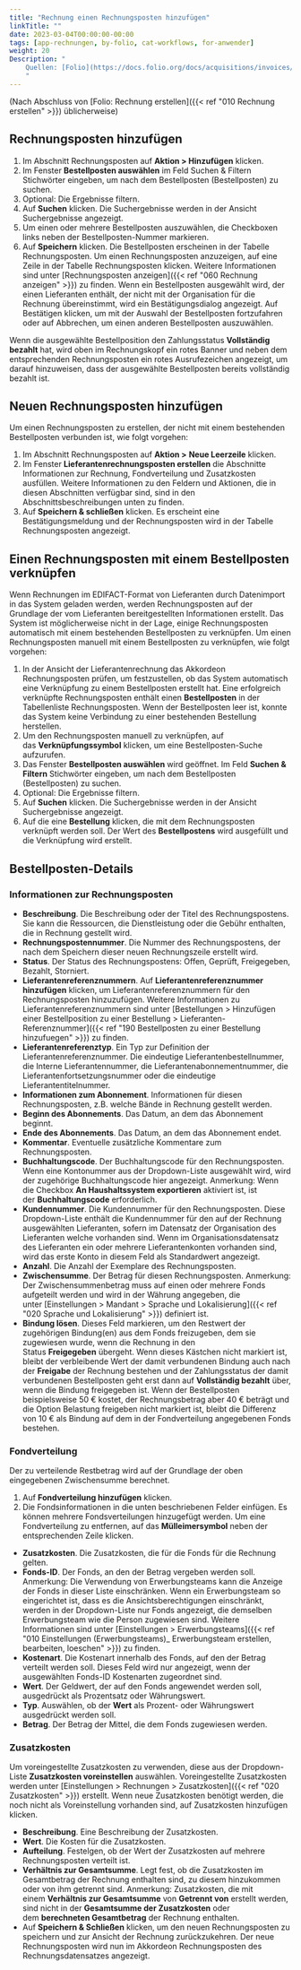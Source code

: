 ```yaml
---
title: "Rechnung einen Rechnungsposten hinzufügen"
linkTitle: ""
date: 2023-03-04T00:00:00-00:00
tags: [app-rechnungen, by-folio, cat-workflows, for-anwender]
weight: 20
Description: "
    Quellen: [Folio](https://docs.folio.org/docs/acquisitions/invoices/#adding-an-invoice-line-to-an-invoice) & [GBV](https://info.gbv.de/pages/viewpage.action?pageId=851345662)
    "
---
```


(Nach Abschluss von [Folio: Rechnung erstellen]({{< ref "010 Rechnung erstellen" >}}) üblicherweise)

## Rechnungsposten hinzufügen

1.  Im Abschnitt Rechnungsposten auf **Aktion > Hinzufügen** klicken.
2.  Im Fenster **Bestellposten auswählen** im Feld Suchen & Filtern Stichwörter eingeben, um nach dem Bestellposten (Bestellposten) zu suchen.
3.  Optional: Die Ergebnisse filtern.
4.  Auf **Suchen** klicken. Die Suchergebnisse werden in der Ansicht Suchergebnisse angezeigt.
5.  Um einen oder mehrere Bestellposten auszuwählen, die Checkboxen links neben der Bestellposten-Nummer markieren.
6.  Auf **Speichern** klicken. Die Bestellposten erscheinen in der Tabelle Rechnungsposten. Um einen Rechnungsposten anzuzeigen, auf eine Zeile in der Tabelle Rechnungsposten klicken. Weitere Informationen sind unter [Rechnungsposten anzeigen]({{< ref "060 Rechnung anzeigen" >}}) zu finden. Wenn ein Bestellposten ausgewählt wird, der einen Lieferanten enthält, der nicht mit der Organisation für die Rechnung übereinstimmt, wird ein Bestätigungsdialog angezeigt. Auf Bestätigen klicken, um mit der Auswahl der Bestellposten fortzufahren oder auf Abbrechen, um einen anderen Bestellposten auszuwählen.

Wenn die ausgewählte Bestellposition den Zahlungsstatus **Vollständig bezahlt** hat, wird oben im Rechnungskopf ein rotes Banner und neben dem entsprechenden Rechnungsposten ein rotes Ausrufezeichen angezeigt, um darauf hinzuweisen, dass der ausgewählte Bestellposten bereits vollständig bezahlt ist.

## Neuen Rechnungsposten hinzufügen

Um einen Rechnungsposten zu erstellen, der nicht mit einem bestehenden Bestellposten verbunden ist, wie folgt vorgehen:

1.  Im Abschnitt Rechnungsposten auf **Aktion >** **Neue Leerzeile** klicken.
2.  Im Fenster **Lieferantenrechnungsposten erstellen** die Abschnitte Informationen zur Rechnung, Fondverteilung und Zusatzkosten ausfüllen. Weitere Informationen zu den Feldern und Aktionen, die in diesen Abschnitten verfügbar sind, sind in den Abschnittsbeschreibungen unten zu finden.
3.  Auf **Speichern & schließen** klicken. Es erscheint eine Bestätigungsmeldung und der Rechnungsposten wird in der Tabelle Rechnungsposten angezeigt.

## Einen Rechnungsposten mit einem Bestellposten verknüpfen

Wenn Rechnungen im EDIFACT-Format von Lieferanten durch Datenimport in das System geladen werden, werden Rechnungsposten auf der Grundlage der vom Lieferanten bereitgestellten Informationen erstellt. Das System ist möglicherweise nicht in der Lage, einige Rechnungsposten automatisch mit einem bestehenden Bestellposten zu verknüpfen. Um einen Rechnungsposten manuell mit einem Bestellposten zu verknüpfen, wie folgt vorgehen:

1.  In der Ansicht der Lieferantenrechnung das Akkordeon Rechnungsposten prüfen, um festzustellen, ob das System automatisch eine Verknüpfung zu einem Bestellposten erstellt hat. Eine erfolgreich verknüpfte Rechnungsposten enthält einen **Bestellposten** in der Tabellenliste Rechnungsposten. Wenn der Bestellposten leer ist, konnte das System keine Verbindung zu einer bestehenden Bestellung herstellen.
2.  Um den Rechnungsposten manuell zu verknüpfen, auf das **Verknüpfungssymbol** klicken, um eine Bestellposten-Suche aufzurufen.
3.  Das Fenster **Bestellposten auswählen** wird geöffnet. Im Feld **Suchen & Filtern** Stichwörter eingeben, um nach dem Bestellposten (Bestellposten) zu suchen.
4.  Optional: Die Ergebnisse filtern.
5.  Auf **Suchen** klicken. Die Suchergebnisse werden in der Ansicht Suchergebnisse angezeigt.
6.  Auf die eine **Bestellung** klicken, die mit dem Rechnungsposten verknüpft werden soll. Der Wert des **Bestellpostens** wird ausgefüllt und die Verknüpfung wird erstellt.

## Bestellposten-Details

### Informationen zur Rechnungsposten

* **Beschreibung**. Die Beschreibung oder der Titel des Rechnungspostens. Sie kann die Ressourcen, die Dienstleistung oder die Gebühr enthalten, die in Rechnung gestellt wird.
* **Rechnungspostennummer**. Die Nummer des Rechnungspostens, der nach dem Speichern dieser neuen Rechnungszeile erstellt wird.
* **Status**. Der Status des Rechnungspostens: Offen, Geprüft, Freigegeben, Bezahlt, Storniert.
* **Lieferantenreferenznummern**. Auf **Lieferantenreferenznummer hinzufügen** klicken, um Lieferantenreferenznummern für den Rechnungsposten hinzuzufügen. Weitere Informationen zu Lieferantenreferenznummern sind unter [Bestellungen > Hinzufügen einer Bestellposition zu einer Bestellung > Lieferanten-Referenznummer]({{< ref "190 Bestellposten zu einer Bestellung hinzufuegen" >}}) zu finden.
* **Lieferantenreferenztyp**. Ein Typ zur Definition der Lieferantenreferenznummer. Die eindeutige Lieferantenbestellnummer, die Interne Lieferantennummer, die Lieferantenabonnementnummer, die Lieferantenfortsetzungsnummer oder die eindeutige Lieferantentitelnummer.
* **Informationen zum Abonnement**. Informationen für diesen Rechnungsposten, z.B. welche Bände in Rechnung gestellt werden.
* **Beginn des Abonnements**. Das Datum, an dem das Abonnement beginnt.
* **Ende des Abonnements**. Das Datum, an dem das Abonnement endet.
* **Kommentar**. Eventuelle zusätzliche Kommentare zum Rechnungsposten.
* **Buchhaltungscode**. Der Buchhaltungscode für den Rechnungsposten. Wenn eine Kontonummer aus der Dropdown-Liste ausgewählt wird, wird der zugehörige Buchhaltungscode hier angezeigt. Anmerkung: Wenn die Checkbox **An Haushaltssystem exportieren** aktiviert ist, ist der **Buchhaltungscode** erforderlich.
* **Kundennummer**. Die Kundennummer für den Rechnungsposten. Diese Dropdown-Liste enthält die Kundennummer für den auf der Rechnung ausgewählten Lieferanten, sofern im Datensatz der Organisation des Lieferanten welche vorhanden sind. Wenn im Organisationsdatensatz des Lieferanten ein oder mehrere Lieferantenkonten vorhanden sind, wird das erste Konto in diesem Feld als Standardwert angezeigt.
* **Anzahl**. Die Anzahl der Exemplare des Rechnungsposten.
* **Zwischensumme**. Der Betrag für diesen Rechnungsposten. Anmerkung: Der Zwischensummenbetrag muss auf einen oder mehrere Fonds aufgeteilt werden und wird in der Währung angegeben, die unter [Einstellungen > Mandant > Sprache und Lokalisierung]({{< ref "020 Sprache und Lokalisierung" >}}) definiert ist.
* **Bindung lösen**. Dieses Feld markieren, um den Restwert der zugehörigen Bindung(en) aus dem Fonds freizugeben, dem sie zugewiesen wurde, wenn die Rechnung in den Status **Freigegeben** übergeht. Wenn dieses Kästchen nicht markiert ist, bleibt der verbleibende Wert der damit verbundenen Bindung auch nach der **Freigabe** der Rechnung bestehen und der Zahlungsstatus der damit verbundenen Bestellposten geht erst dann auf **Vollständig bezahlt** über, wenn die Bindung freigegeben ist. Wenn der Bestellposten beispielsweise 50 € kostet, der Rechnungsbetrag aber 40 € beträgt und die Option Belastung freigeben nicht markiert ist, bleibt die Differenz von 10 € als Bindung auf dem in der Fondverteilung angegebenen Fonds bestehen.

### Fondverteilung

Der zu verteilende Restbetrag wird auf der Grundlage der oben eingegebenen Zwischensumme berechnet.

1.  Auf **Fondverteilung hinzufügen** klicken.
2.  Die Fondsinformationen in die unten beschriebenen Felder einfügen. Es können mehrere Fondsverteilungen hinzugefügt werden. Um eine Fondverteilung zu entfernen, auf das **Mülleimersymbol** neben der entsprechenden Zeile klicken.
* **Zusatzkosten**. Die Zusatzkosten, die für die Fonds für die Rechnung gelten.
* **Fonds-ID**. Der Fonds, an den der Betrag vergeben werden soll. Anmerkung: Die Verwendung von Erwerbungsteams kann die Anzeige der Fonds in dieser Liste einschränken. Wenn ein Erwerbungsteam so eingerichtet ist, dass es die Ansichtsberechtigungen einschränkt, werden in der Dropdown-Liste nur Fonds angezeigt, die demselben Erwerbungsteam wie die Person zugewiesen sind. Weitere Informationen sind unter [Einstellungen > Erwerbungsteams]({{< ref "010 Einstellungen (Erwerbungsteams)_ Erwerbungsteam erstellen, bearbeiten, loeschen" >}}) zu finden.
* **Kostenart**. Die Kostenart innerhalb des Fonds, auf den der Betrag verteilt werden soll. Dieses Feld wird nur angezeigt, wenn der ausgewählten Fonds-ID Kostenarten zugeordnet sind.
* **Wert**. Der Geldwert, der auf den Fonds angewendet werden soll, ausgedrückt als Prozentsatz oder Währungswert.
* **Typ**. Auswählen, ob der **Wert** als Prozent- oder Währungswert ausgedrückt werden soll.
* **Betrag**. Der Betrag der Mittel, die dem Fonds zugewiesen werden.

### Zusatzkosten

Um voreingestellte Zusatzkosten zu verwenden, diese aus der Dropdown-Liste **Zusatzkosten voreinstellen** auswählen. Voreingestellte Zusatzkosten werden unter [Einstellungen > Rechnungen > Zusatzkosten]({{< ref "020 Zusatzkosten" >}}) erstellt. Wenn neue Zusatzkosten benötigt werden, die noch nicht als Voreinstellung vorhanden sind, auf Zusatzkosten hinzufügen klicken.

* **Beschreibung**. Eine Beschreibung der Zusatzkosten.
* **Wert**. Die Kosten für die Zusatzkosten.
* **Aufteilung**. Festelgen, ob der Wert der Zusatzkosten auf mehrere Rechnungsposten verteilt ist.
* **Verhältnis zur Gesamtsumme**. Legt fest, ob die Zusatzkosten im Gesamtbetrag der Rechnung enthalten sind, zu diesem hinzukommen oder von ihm getrennt sind. Anmerkung: Zusatzkosten, die mit einem **Verhältnis zur Gesamtsumme** von **Getrennt von** erstellt werden, sind nicht in der **Gesamtsumme der Zusatzkosten** oder dem **berechneten Gesamtbetrag** der Rechnung enthalten.
* Auf **Speichern & Schließen** klicken, um den neuen Rechnungsposten zu speichern und zur Ansicht der Rechnung zurückzukehren. Der neue Rechnungsposten wird nun im Akkordeon Rechnungsposten des Rechnungsdatensatzes angezeigt.

